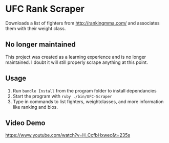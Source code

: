 # UFC Rank Scraper

Downloads a list of fighters from http://rankingmma.com/ and associates them with their weight class.

## No longer maintained
This project was created as a learning experience and is no longer maintained. I doubt it will still properly scrape anything at this point.

## Usage

1. Run `bundle Install` from the program folder to install dependancies
2. Start the program with `ruby ./bin/UFC-Scraper`
3. Type in commands to list fighters, weightclasses, and more information like ranking and bios.

## Video Demo

https://www.youtube.com/watch?v=H_CcfbHxwec&t=235s
